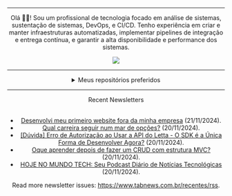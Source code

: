 <div align="center">
<hr>
<p>Olá 👋🏾! Sou um profissional de tecnologia focado em análise de sistemas, sustentação de sistemas, DevOps, e CI/CD. Tenho experiência em criar e manter infraestruturas automatizadas, implementar pipelines de integração e entrega contínua, e garantir a alta disponibilidade e performance dos sistemas.</p>
  <img src="https://media.giphy.com/media/yAGIvCiwPJn5C/giphy.gif">
<hr>
  <details>
  <summary>Meus repositórios preferidos</summary>
  <br />
  Alguns dos meus melhores repositórios:
  <br />
<br />
  <ul><li><a href=https://github.com/KubeNerd/aluratube target="_blank" rel="noopener noreferrer">KubeNerd/aluratube</a> (<b>0</b> ✨ and <b>0</b> 🍴): Aluratube - Desenvolvido durante a imersão React da Alura no final de 2022</li><li><a href=https://github.com/KubeNerd/nlw-ia target="_blank" rel="noopener noreferrer">KubeNerd/nlw-ia</a> (<b>0</b> ✨ and <b>0</b> 🍴): Projeto desenvolvido durante a NLW IA - Usando a API da OPENAI</li><li><a href=https://github.com/KubeNerd/nlw-journey-ia target="_blank" rel="noopener noreferrer">KubeNerd/nlw-journey-ia</a> (<b>0</b> ✨ and <b>0</b> 🍴): NLW IA - Agent de viagens usando python + langchain + GPT</li>
<li>More coming soon :).</li>
</ul>
  </details>
  <hr/>
    <summary>Recent Newsletters</summary>
  <br />
  <ul>
    <li><a href=https://www.tabnews.com.br/S0lturne/desenvolvi-meu-primeiro-website-fora-da-minha-empresa target="_blank" rel="noopener noreferrer">Desenvolvi meu primeiro website fora da minha empresa</a> (21/11/2024).</li><li><a href=https://www.tabnews.com.br/henriqueluz1/qual-carreira-seguir-num-mar-de-opcoes target="_blank" rel="noopener noreferrer">Qual carreira seguir num mar de opções?</a> (20/11/2024).</li><li><a href=https://www.tabnews.com.br/Firmino/duvida-erro-de-autorizacao-ao-usar-a-api-do-letta-o-sdk-e-a-unica-forma-de-desenvolver-agora target="_blank" rel="noopener noreferrer">[Dúvida] Erro de Autorização ao Usar a API do Letta - O SDK é a Única Forma de Desenvolver Agora?</a> (20/11/2024).</li><li><a href=https://www.tabnews.com.br/hary/oque-aprender-depois-de-fazer-um-crud-com-estrutura-mvc target="_blank" rel="noopener noreferrer">Oque aprender depois de fazer um CRUD com estrutura MVC?</a> (20/11/2024).</li><li><a href=https://www.tabnews.com.br/JustinoJunior/hoje-no-mundo-tech-seu-podcast-diario-de-noticias-tecnologicas target="_blank" rel="noopener noreferrer">HOJE NO MUNDO TECH: Seu Podcast Diário de Notícias Tecnológicas</a> (20/11/2024).</li>
  </ul>
<p>Read more newsletter issues: <a href="https://www.tabnews.com.br/recentes/rss">https://www.tabnews.com.br/recentes/rss</a>.</p>
  </details>
